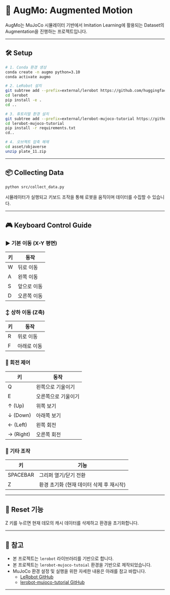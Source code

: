 
# 🦾 AugMo: Augmented Motion

AugMo는 MuJoCo 시뮬레이터 기반에서 Imitation Learning에 활용되는 Dataset의 Augmentation을 진행하는 프로젝트입니다.

---

## 🛠️ Setup

```bash
# 1. Conda 환경 생성
conda create -n augmo python=3.10
conda activate augmo

# 2. LeRobot 설치
git subtree add --prefix=external/lerobot https://github.com/huggingface/lerobot.git main --squash
cd lerobot
pip install -e .
cd ..

# 3. 튜토리얼 환경 설치
git subtree add --prefix=external/lerobot-mujoco-tutorial https://github.com/jeongeun980906/lerobot-mujoco-tutorial.git main --squash
cd lerobot-mujoco-tutorial
pip install -r requirements.txt
cd..

# 4. 오브젝트 압축 해제
cd asset/objaverse
unzip plate_11.zip
```

---

## 📦 Collecting Data

```bash
python src/collect_data.py
```

시뮬레이터가 실행되고 키보드 조작을 통해 로봇을 움직이며 데이터를 수집할 수 있습니다.

---

## 🎮 Keyboard Control Guide

### ▶️ 기본 이동 (X-Y 평면)
| 키 | 동작 |
|----|------|
| W  | 뒤로 이동 |
| A  | 왼쪽 이동 |
| S  | 앞으로 이동 |
| D  | 오른쪽 이동 |

### ↕️ 상하 이동 (Z축)
| 키 | 동작 |
|----|------|
| R  | 위로 이동 |
| F  | 아래로 이동 |

### 🔄 회전 제어
| 키       | 동작           |
|----------|----------------|
| Q        | 왼쪽으로 기울이기 |
| E        | 오른쪽으로 기울이기 |
| ↑ (Up)    | 위쪽 보기       |
| ↓ (Down)  | 아래쪽 보기     |
| ← (Left)  | 왼쪽 회전       |
| → (Right) | 오른쪽 회전     |

### 🤖 기타 조작
| 키        | 기능 |
|-----------|------|
| SPACEBAR  | 그리퍼 열기/닫기 전환 |
| Z         | 환경 초기화 (현재 데이터 삭제 후 재시작) |

---

## 🧼 Reset 기능

Z 키를 누르면 현재 데모의 캐시 데이터를 삭제하고 환경을 초기화합니다.

---

## 📎 참고

- 본 프로젝트는 `lerobot` 라이브러리를 기반으로 합니다.
- 본 프로젝트는 `lerobot-mujoco-tutoial` 환경을 기반으로 제작되었습니다.
- MuJoCo 환경 설정 및 실행을 위한 자세한 내용은 아래를 참고 바랍니다. 
    - [LeRobot GitHub](https://github.com/huggingface/lerobot)
    - [lerobot-mujoco-tutorial GitHub](https://github.com/jeongeun980906/lerobot-mujoco-tutorial/tree/master)

---